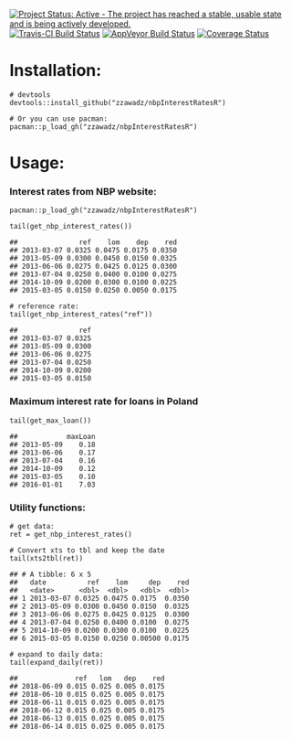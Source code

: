 [![Project Status: Active - The project has reached a stable, usable
state and is being actively
developed.](http://www.repostatus.org/badges/latest/active.svg)](http://www.repostatus.org/#active)
[![Travis-CI Build
Status](https://travis-ci.org/zzawadz/nbpInterestRatesR.svg?branch=master)](https://travis-ci.org/zzawadz/nbpInterestRatesR)
[![AppVeyor Build
Status](https://ci.appveyor.com/api/projects/status/github/zzawadz/nbpInterestRatesR?branch=master&svg=true)](https://ci.appveyor.com/project/zzawadz/nbpInterestRatesR)
[![Coverage
Status](https://img.shields.io/codecov/c/github/zzawadz/nbpInterestRatesR/master.svg)](https://codecov.io/github/zzawadz/nbpInterestRatesR?branch=master)

Installation:
=============

    # devtools
    devtools::install_github("zzawadz/nbpInterestRatesR")

    # Or you can use pacman:
    pacman::p_load_gh("zzawadz/nbpInterestRatesR")

Usage:
======

### Interest rates from NBP website:

    pacman::p_load_gh("zzawadz/nbpInterestRatesR")

    tail(get_nbp_interest_rates())

    ##               ref    lom    dep    red
    ## 2013-03-07 0.0325 0.0475 0.0175 0.0350
    ## 2013-05-09 0.0300 0.0450 0.0150 0.0325
    ## 2013-06-06 0.0275 0.0425 0.0125 0.0300
    ## 2013-07-04 0.0250 0.0400 0.0100 0.0275
    ## 2014-10-09 0.0200 0.0300 0.0100 0.0225
    ## 2015-03-05 0.0150 0.0250 0.0050 0.0175

    # reference rate:
    tail(get_nbp_interest_rates("ref"))

    ##               ref
    ## 2013-03-07 0.0325
    ## 2013-05-09 0.0300
    ## 2013-06-06 0.0275
    ## 2013-07-04 0.0250
    ## 2014-10-09 0.0200
    ## 2015-03-05 0.0150

### Maximum interest rate for loans in Poland

    tail(get_max_loan())

    ##            maxLoan
    ## 2013-05-09    0.18
    ## 2013-06-06    0.17
    ## 2013-07-04    0.16
    ## 2014-10-09    0.12
    ## 2015-03-05    0.10
    ## 2016-01-01    7.03

### Utility functions:

    # get data:
    ret = get_nbp_interest_rates()

    # Convert xts to tbl and keep the date
    tail(xts2tbl(ret))

    ## # A tibble: 6 x 5
    ##   date          ref    lom     dep    red
    ##   <date>      <dbl>  <dbl>   <dbl>  <dbl>
    ## 1 2013-03-07 0.0325 0.0475 0.0175  0.0350
    ## 2 2013-05-09 0.0300 0.0450 0.0150  0.0325
    ## 3 2013-06-06 0.0275 0.0425 0.0125  0.0300
    ## 4 2013-07-04 0.0250 0.0400 0.0100  0.0275
    ## 5 2014-10-09 0.0200 0.0300 0.0100  0.0225
    ## 6 2015-03-05 0.0150 0.0250 0.00500 0.0175

    # expand to daily data:
    tail(expand_daily(ret))

    ##              ref   lom   dep    red
    ## 2018-06-09 0.015 0.025 0.005 0.0175
    ## 2018-06-10 0.015 0.025 0.005 0.0175
    ## 2018-06-11 0.015 0.025 0.005 0.0175
    ## 2018-06-12 0.015 0.025 0.005 0.0175
    ## 2018-06-13 0.015 0.025 0.005 0.0175
    ## 2018-06-14 0.015 0.025 0.005 0.0175
